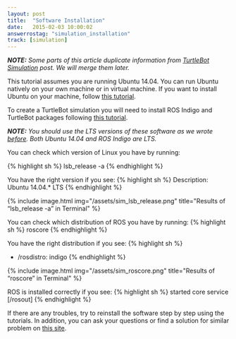 ```yaml
---
layout: post
title:  "Software Installation"
date:   2015-02-03 10:00:02
answerrostag: "simulation_installation"
track: [simulation]
---
```

***NOTE:*** *Some parts of this article duplicate information from [TurtleBot Simulation](http://learn.turtlebot.com/2015/02/01/28/) post. We will merge them later.*

This tutorial assumes you are running Ubuntu 14.04. You can run Ubuntu natively on your own machine or in virtual machine. If you want to install Ubuntu on your machine, follow [this tutorial](http://learn.turtlebot.com/2015/02/01/4/).

To create a TurtleBot simulation you will need to install ROS Indigo and TurtleBot packages following [this tutorial](http://learn.turtlebot.com/2015/02/01/5/).

***NOTE:*** *You should use the LTS versions of these software as we wrote [before](http://learn.turtlebot.com/2015/02/01/4/). Both Ubuntu 14.04 and ROS Indigo are LTS.*

You can check which version of Linux you have by running:

{% highlight sh %}
lsb_release -a
{% endhighlight %}

You have the right version if you see:
{% highlight sh %}
Description: Ubuntu 14.04.* LTS
{% endhighlight %}

{% include image.html img="/assets/sim_lsb_release.png" title="Results of “lsb_release -a” in Terminal" %}

You can check which distribution of ROS you have by running:
{% highlight sh %}
roscore
{% endhighlight %}

You have the right distribution if you see:
{% highlight sh %}
 * /rosdistro: indigo
{% endhighlight %}

{% include image.html img="/assets/sim_roscore.png" title="Results of “roscore” in Terminal" %}

ROS is installed correctly if you see:
{% highlight sh %}
started core service [/rosout]
{% endhighlight %}

If there are any troubles, try to reinstall the software step by step using the tutorials. In addition, you can ask your questions or find a solution for similar problem on [this site](http://answers.ros.org/questions/).

